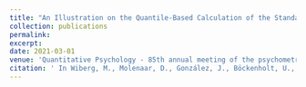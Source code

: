 ```yaml
---
title: "An Illustration on the Quantile-Based Calculation of the Standard Error of Equating in Kernel Equating"
collection: publications
permalink: 
excerpt: 
date: 2021-03-01
venue: 'Quantitative Psychology - 85th annual meeting of the psychometric society'
citation: ' In Wiberg, M., Molenaar, D., González, J., Böckenholt, U., & Kim, J-S.  (Eds.) (2021). Quantitative Psychology: The 85th Annual Meeting of the Psychometric Society, Virtual, 2021. New York: Springer. '
---
```

